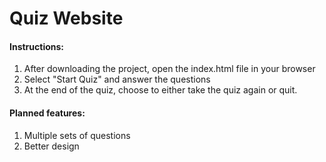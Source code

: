 # Quiz Website

#### Instructions:
1. After downloading the project, open the index.html file in your browser
2. Select "Start Quiz" and answer the questions
3. At the end of the quiz, choose to either take the quiz again or quit.

#### Planned features:
1. Multiple sets of questions
2. Better design
